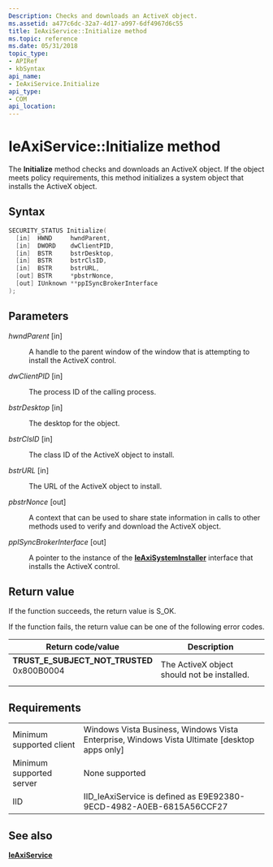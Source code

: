 ```yaml
---
Description: Checks and downloads an ActiveX object.
ms.assetid: a477c6dc-32a7-4d17-a997-6df4967d6c55
title: IeAxiService::Initialize method
ms.topic: reference
ms.date: 05/31/2018
topic_type: 
- APIRef
- kbSyntax
api_name: 
- IeAxiService.Initialize
api_type: 
- COM
api_location: 
---
```


# IeAxiService::Initialize method

The **Initialize** method checks and downloads an ActiveX object. If the object meets policy requirements, this method initializes a system object that installs the ActiveX object.

## Syntax


```C++
SECURITY_STATUS Initialize(
  [in]  HWND     hwndParent,
  [in]  DWORD    dwClientPID,
  [in]  BSTR     bstrDesktop,
  [in]  BSTR     bstrClsID,
  [in]  BSTR     bstrURL,
  [out] BSTR     *pbstrNonce,
  [out] IUnknown **ppISyncBrokerInterface
);
```



## Parameters

<dl> <dt>

*hwndParent* \[in\]
</dt> <dd>

A handle to the parent window of the window that is attempting to install the ActiveX control.

</dd> <dt>

*dwClientPID* \[in\]
</dt> <dd>

The process ID of the calling process.

</dd> <dt>

*bstrDesktop* \[in\]
</dt> <dd>

The desktop for the object.

</dd> <dt>

*bstrClsID* \[in\]
</dt> <dd>

The class ID of the ActiveX object to install.

</dd> <dt>

*bstrURL* \[in\]
</dt> <dd>

The URL of the ActiveX object to install.

</dd> <dt>

*pbstrNonce* \[out\]
</dt> <dd>

A context that can be used to share state information in calls to other methods used to verify and download the ActiveX object.

</dd> <dt>

*ppISyncBrokerInterface* \[out\]
</dt> <dd>

A pointer to the instance of the [**IeAxiSystemInstaller**](ieaxisysteminstaller.md) interface that installs the ActiveX control.

</dd> </dl>

## Return value

If the function succeeds, the return value is S\_OK.

If the function fails, the return value can be one of the following error codes.



| Return code/value                                                                                                                                                              | Description                                            |
|--------------------------------------------------------------------------------------------------------------------------------------------------------------------------------|--------------------------------------------------------|
| <dl> <dt>**TRUST\_E\_SUBJECT\_NOT\_TRUSTED**</dt> <dt>0x800B0004</dt> </dl> | The ActiveX object should not be installed.<br/> |



 

## Requirements



|                                     |                                                                                                           |
|-------------------------------------|-----------------------------------------------------------------------------------------------------------|
| Minimum supported client<br/> | Windows Vista Business, Windows Vista Enterprise, Windows Vista Ultimate \[desktop apps only\]<br/> |
| Minimum supported server<br/> | None supported<br/>                                                                                 |
| IID<br/>                      | IID\_IeAxiService is defined as E9E92380-9ECD-4982-A0EB-6815A56CCF27<br/>                           |



## See also

<dl> <dt>

[**IeAxiService**](ieaxiservice.md)
</dt> </dl>

 

 




